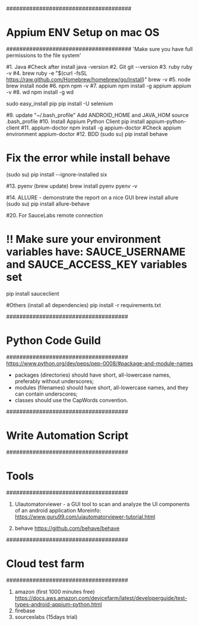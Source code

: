 ######################################
#  Appium ENV Setup on mac OS        #
######################################
'Make sure you have full permissions to the file system'

#1. Java
#Check after install
java -version
#2. Git
git --version
#3. ruby
ruby -v
#4. brew
ruby -e "$(curl -fsSL https://raw.github.com/Homebrew/homebrew/go/install)"
brew -v
#5. node
brew install node
#6. npm
npm -v
#7. appium
npm install -g appium
appium -v
#8. wd
npm install -g wd

sudo easy_install pip
pip install -U selenium

#9. update "~/.bash_profile"
Add ANDROID_HOME and JAVA_HOM
source .bash_profile
#10. Install Appium Python Client
pip install appium-python-client
#11. appium-doctor
npm install -g appium-doctor
#Check appium environment
appium-doctor
#12. BDD
(sudo su)
pip install behave
# Fix the error while install behave
(sudo su)
pip install --ignore-installed six

#13. pyenv
(brew update)
brew install pyenv
pyenv -v

#14. ALLURE - demonstrate the report on a nice GUI
brew install allure
(sudo su)
pip install allure-behave

#20. For SauceLabs remote connection
# !! Make sure your environment variables have: SAUCE_USERNAME and SAUCE_ACCESS_KEY variables set
pip install sauceclient

#Others (install all dependencies)
pip install -r requirements.txt

#####################################
#  Python Code Guild                #
#####################################
https://www.python.org/dev/peps/pep-0008/#package-and-module-names
- packages (directories) should have short, all-lowercase names, preferably without underscores;
- modules (filenames) should have short, all-lowercase names, and they can contain underscores;
- classes should use the CapWords convention.


#####################################
#  Write Automation Script          #
#####################################
# Tools                             #
#####################################
1. UIautomatorviewer - a GUI tool to scan and analyze the UI components of an android application
   Moreinfo: https://www.guru99.com/uiautomatorviewer-tutorial.html

2. behave
   https://github.com/behave/behave


#####################################
#  Cloud test farm                  #
#####################################
1. amazon (first 1000 minutes free)
https://docs.aws.amazon.com/devicefarm/latest/developerguide/test-types-android-appium-python.html
2. firebase
3. sourceslabs (15days trial)
